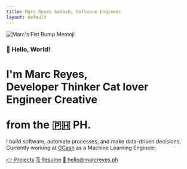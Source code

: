 ```yaml
---
title: Marc Reyes &mdash; Software Engineer
layout: default
---
```


<aside class="brightness-toggle">
  <dark-mode-toggle
      id="dark-mode-toggle-1"
      appearance="toggle"
      dark="Dark"
      light="Light"
      permanent
  ></dark-mode-toggle>
</aside>

<div tooltip="✌️ I'm Marc. Feeling cute." flow="right"><img class="profile-image big rounded" src="{{ 'images/marc-memoji.png' | absolute_url }}" alt="Marc's Fist Bump Memoji"></div>

### 👋 Hello, World!

<h1>
    I'm Marc Reyes,<br>
    <span id="typed"></span>
    <div id="typed-strings">
        <span>Developer</span>
        <span>Thinker</span>
        <span>Cat lover</span>
        <span>Engineer</span>
        <span>Creative</span>
    </div><br> from the 🇵🇭 PH.

</h1>

I build software, automate processes, and make data-driven decisions. Currently working at <a class="link-1" href="https://gcash.com" target="_blank">GCash</a> as a Machine Learning Engineer.

<a class="button bold huge rounded" href="https://marcrey.es/xyz" target="_blank" ref="noopener noreferrer">👉 Projects</a>
<a class="button bold huge rounded" href="https://marcrey.es/resume" target="_blank" ref="noopener noreferrer">🗒️ Resume</a>
<a class="button blue bold huge rounded" href="mailto:hello@marcreyes.ph?subject=Hi, Marc" target="_new" ref="noopener noreferrer">💬 hello@marcreyes.ph</a>
